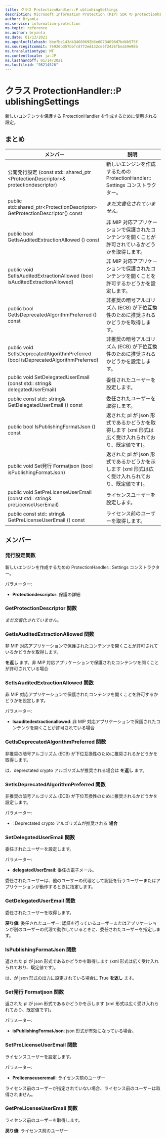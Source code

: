```yaml
---
title: クラス ProtectionHandler::P ublishingSettings
description: Microsoft Information Protection (MIP) SDK の protectionhandler::p ublishingsettings クラスについて説明します。
author: BryanLa
ms.service: information-protection
ms.topic: reference
ms.author: bryanla
ms.date: 01/13/2021
ms.openlocfilehash: bbefbe143d434669692b6e60734698d7bd4b575f
ms.sourcegitcommit: 76926b357bbfc8772ed132ce5f2426fbea59e98b
ms.translationtype: MT
ms.contentlocale: ja-JP
ms.lasthandoff: 01/14/2021
ms.locfileid: "98214526"
---
```

# <a name="class-protectionhandlerpublishingsettings"></a>クラス ProtectionHandler::P ublishingSettings 
新しいコンテンツを保護する ProtectionHandler を作成するために使用される設定。
  
## <a name="summary"></a>まとめ
 メンバー                        | 説明                                
--------------------------------|---------------------------------------------
公開発行設定 (const std:: shared_ptr \<ProtectionDescriptor\>& protectiondescriptor)  |  新しいエンジンを作成するための ProtectionHandler:: Settings コンストラクター。
public std::shared_ptr\<ProtectionDescriptor\> GetProtectionDescriptor() const  | _まだ文書化されていません。_
public bool GetIsAuditedExtractionAllowed () const  |  非 MIP 対応アプリケーションで保護されたコンテンツを開くことが許可されているかどうかを取得します。
public void SetIsAuditedExtractionAllowed (bool isAuditedExtractionAllowed)  |  非 MIP 対応アプリケーションで保護されたコンテンツを開くことを許可するかどうかを設定します。
public bool GetIsDeprecatedAlgorithmPreferred () const  |  非推奨の暗号アルゴリズム (ECB) が下位互換性のために推奨されるかどうかを取得します。
public void SetIsDeprecatedAlgorithmPreferred (bool isDeprecatedAlgorithmPreferred)  |  非推奨の暗号アルゴリズム (ECB) が下位互換性のために推奨されるかどうかを設定します。
public void SetDelegatedUserEmail (const std:: string& delegatedUserEmail)  |  委任されたユーザーを設定します。
public const std:: string& GetDelegatedUserEmail () const  |  委任されたユーザーを取得します。
public bool IsPublishingFormatJson () const  |  返された pl が json 形式であるかどうかを取得します (xml 形式は広く受け入れられており、既定値です)。
public void Set発行 Formatjson (bool isPublishingFormatJson)  |  返された pl が json 形式であるかどうかを示します (xml 形式は広く受け入れられており、既定値です)。
public void SetPreLicenseUserEmail (const std:: string& preLicenseUserEmail)  |  ライセンスユーザーを設定します。
public const std:: string& GetPreLicenseUserEmail () const  |  ライセンス前のユーザーを取得します。
  
## <a name="members"></a>メンバー
  
### <a name="publishingsettings-function"></a>発行設定関数
新しいエンジンを作成するための ProtectionHandler:: Settings コンストラクター。

パラメーター:  
* **Protectiondescriptor**: 保護の詳細


  
### <a name="getprotectiondescriptor-function"></a>GetProtectionDescriptor 関数
_まだ文書化されていません。_

  
### <a name="getisauditedextractionallowed-function"></a>GetIsAuditedExtractionAllowed 関数
非 MIP 対応アプリケーションで保護されたコンテンツを開くことが許可されているかどうかを取得します。

  
**を返し** ます。非 MIP 対応アプリケーションで保護されたコンテンツを開くことが許可されている場合
  
### <a name="setisauditedextractionallowed-function"></a>SetIsAuditedExtractionAllowed 関数
非 MIP 対応アプリケーションで保護されたコンテンツを開くことを許可するかどうかを設定します。

パラメーター:  
* **Isauditedextractionallowed**: 非 MIP 対応アプリケーションで保護されたコンテンツを開くことが許可されている場合


  
### <a name="getisdeprecatedalgorithmpreferred-function"></a>GetIsDeprecatedAlgorithmPreferred 関数
非推奨の暗号アルゴリズム (ECB) が下位互換性のために推奨されるかどうかを取得します。

  
は、deprectated crypto アルゴリズムが推奨される場合は **を返し** ます。
  
### <a name="setisdeprecatedalgorithmpreferred-function"></a>SetIsDeprecatedAlgorithmPreferred 関数
非推奨の暗号アルゴリズム (ECB) が下位互換性のために推奨されるかどうかを設定します。

パラメーター:  
* : Deprectated crypto アルゴリズムが推奨される **場合**


  
### <a name="setdelegateduseremail-function"></a>SetDelegatedUserEmail 関数
委任されたユーザーを設定します。

パラメーター:  
* **delegatedUserEmail**: 委任の電子メール。


委任されたユーザーは、他のユーザーの代理として認証を行うユーザーまたはアプリケーションが動作するときに指定します。
  
### <a name="getdelegateduseremail-function"></a>GetDelegatedUserEmail 関数
委任されたユーザーを取得します。

  
**戻り値**: 委任されたユーザー: 認証を行っているユーザーまたはアプリケーションが別のユーザーの代理で動作しているときに、委任されたユーザーを指定します。
  
### <a name="ispublishingformatjson-function"></a>IsPublishingFormatJson 関数
返された pl が json 形式であるかどうかを取得します (xml 形式は広く受け入れられており、既定値です)。

  
は、が json 形式の出力に設定されている場合に True **を返し** ます。
  
### <a name="setpublishingformatjson-function"></a>Set発行 Formatjson 関数
返された pl が json 形式であるかどうかを示します (xml 形式は広く受け入れられており、既定値です)。

パラメーター:  
* **isPublishingFormatJson**: json 形式が有効になっている場合。


  
### <a name="setprelicenseuseremail-function"></a>SetPreLicenseUserEmail 関数
ライセンスユーザーを設定します。

パラメーター:  
* **Prelicenseuseremail**: ライセンス前のユーザー


ライセンス前のユーザーが指定されていない場合、ライセンス前のユーザーは取得されません。
  
### <a name="getprelicenseuseremail-function"></a>GetPreLicenseUserEmail 関数
ライセンス前のユーザーを取得します。

  
**戻り値**: ライセンス前のユーザー